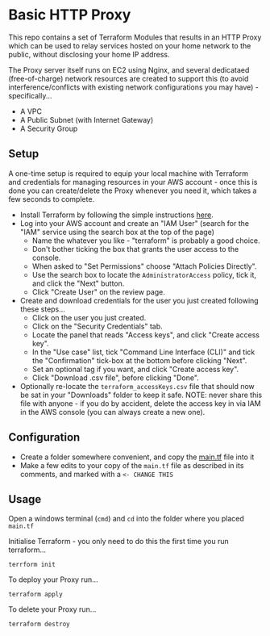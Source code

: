 Basic HTTP Proxy
================

This repo contains a set of Terraform Modules that results in an HTTP Proxy which can be used to relay services hosted on your home network to the public, without disclosing your home IP address.

The Proxy server itself runs on EC2 using Nginx, and several dedicataed (free-of-charge) network resources are created to support this (to avoid interference/conflicts with existing network configurations you may have) - specifically...

* A VPC
* A Public Subnet (with Internet Gateway)
* A Security Group


Setup
-----

A one-time setup is required to equip your local machine with Terraform and credentials for managing resources in your AWS account - once this is done you can create/delete the Proxy whenever you need it, which takes a few seconds to complete. 

* Install Terraform by following the simple instructions [here](https://developer.hashicorp.com/terraform/install).
* Log into your AWS account and create an "IAM User" (search for the "IAM" service using the search box at the top of the page)
  * Name the whatever you like - "terraform" is probably a good choice.
  * Don't bother ticking the box that grants the user access to the console.
  * When asked to "Set Permissions" choose "Attach Policies Directly".
  * Use the search box to locate the `AdministratorAccess` policy, tick it, and click the "Next" button.
  * Click "Create User" on the review page.
* Create and download credentials for the user you just created following these steps...
  * Click on the user you just created.
  * Click on the "Security Credentials" tab.
  * Locate the panel that reads "Access keys", and click "Create access key".
  * In the "Use case" list, tick "Command Line Interface (CLI)" and tick the "Confirmation" tick-box at the bottom before clicking "Next".
  * Set an optional tag if you want, and click "Create access key".
  * Click "Download .csv file", before clicking "Done".
* Optionally re-locate the `terraform_accessKeys.csv` file that should now be sat in your "Downloads" folder to keep it safe.  NOTE: never share this file with anyone - if you do by accident, delete the access key in via IAM in the AWS console (you can always create a new one).


Configuration
-------------

* Create a folder somewhere convenient, and copy the [main.tf](./main.tf) file into it
* Make a few edits to your copy of the `main.tf` file as described in its comments, and marked with a `<- CHANGE THIS`


Usage
-----

Open a windows terminal (`cmd`) and `cd` into the folder where you placed `main.tf`

Initialise Terraform - you only need to do this the first time you run terraform...

```
terrform init
```

To deploy your Proxy run...

```
terraform apply
```

To delete your Proxy run...

```
terraform destroy
```